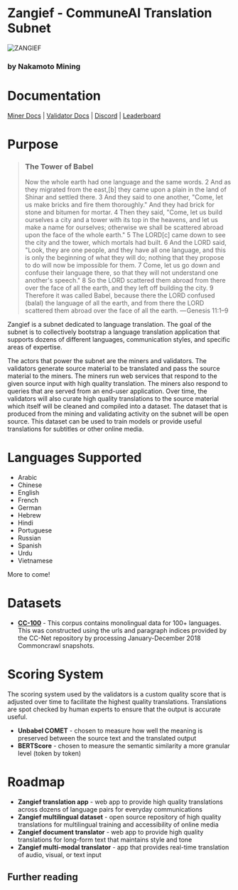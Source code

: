 # Zangief - CommuneAI Translation Subnet 


![ZANGIEF](docs/images/zangief.png)

### by Nakamoto Mining
# Documentation

[Miner Docs](docs/miners.md) | [Validator Docs](docs/validators.md) | [Discord](https://discord.com) | [Leaderboard](https://ashikshaffi08-zangief-leaderboard.hf.space/?__theme=dark)

# Purpose

> ### **The Tower of Babel**
> 
>Now the whole earth had one language and the same words. 2 And as they migrated from the east,[b] they came upon a plain in the land of Shinar and settled there. 3 And they said to one another, "Come, let us make bricks and fire them thoroughly." And they had brick for stone and bitumen for mortar. 4 Then they said, "Come, let us build ourselves a city and a tower with its top in the heavens, and let us make a name for ourselves; otherwise we shall be scattered abroad upon the face of the whole earth." 5 The LORD[c] came down to see the city and the tower, which mortals had built. 6 And the LORD said, "Look, they are one people, and they have all one language, and this is only the beginning of what they will do; nothing that they propose to do will now be impossible for them. 7 Come, let us go down and confuse their language there, so that they will not understand one another's speech." 8 So the LORD scattered them abroad from there over the face of all the earth, and they left off building the city. 9 Therefore it was called Babel, because there the LORD confused (balal) the language of all the earth, and from there the LORD scattered them abroad over the face of all the earth.
>— Genesis 11:1–9

Zangief is a subnet dedicated to language translation. The goal of the subnet is to collectively bootstrap a language translation application that supports dozens of different languages, communication styles, and specific areas of expertise. 

The actors that power the subnet are the miners and validators. The validators generate source material to be translated and pass the source material to the miners. The miners run web services that respond to the given source input with high quality translation. The miners also respond to queries that are served from an end-user application. Over time, the validators will also curate high quality translations to the source material which itself will be cleaned and compiled into a dataset. The dataset that is produced from the mining and validating activity on the subnet will be open source. This dataset can be used to train models or provide useful translations for subtitles or other online media. 

# Languages Supported

* Arabic
* Chinese
* English
* French
* German
* Hebrew
* Hindi
* Portuguese
* Russian
* Spanish
* Urdu
* Vietnamese

More to come!

# Datasets

* **[CC-100](https://huggingface.co/datasets/cc100)** - This corpus contains monolingual data for 100+ languages. This was constructed using the urls and paragraph indices provided by the CC-Net repository by processing January-December 2018 Commoncrawl snapshots.

# Scoring System

The scoring system used by the validators is a custom quality score that is adjusted over time to facilitate the highest quality translations. Translations are spot checked by human experts to ensure that the output is accurate useful.

* **Unbabel COMET** - chosen to measure how well the meaning is preserved between the source text and the translated output
* **BERTScore** - chosen to measure the semantic similarity a more granular level (token by token)

# Roadmap

* **Zangief translation app** - web app to provide high quality translations across dozens of language pairs for everyday communications
* **Zangief multilingual dataset** - open source repository of high quality translations for multilingual training and accessibility of online media
* **Zangief document translator** - web app to provide high quality translations for long-form text that maintains style and tone
* **Zangief multi-modal translator** - app that provides real-time translation of audio, visual, or text input 

## Further reading

